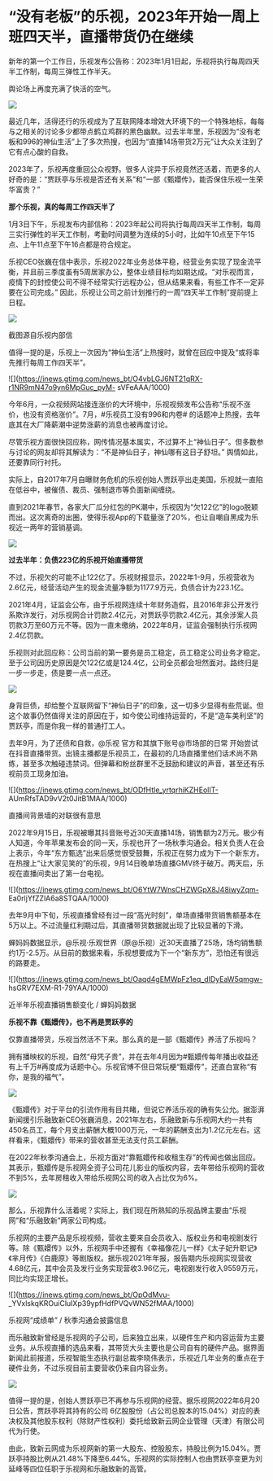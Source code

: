 # “没有老板”的乐视，2023年开始一周上班四天半，直播带货仍在继续

新年的第一个工作日，乐视发布公告称：2023年1月1日起，乐视将执行每周四天半工作制，每周三弹性工作半天。

舆论场上再度充满了快活的空气。

![](https://inews.gtimg.com/news_bt/OIQGb2IWiE9YB3UTh4WTLPRZ8FCT1cSJhbXHKCkEsrrHIAA/1000)

最近几年，活得还行的乐视成为了互联网降本增效大环境下的一个特殊地标，每每与之相关的讨论多少都带点鹤立鸡群的黑色幽默。过去半年里，乐视因为“没有老板和996的神仙生活”上了多次热搜，也因为“直播14场带货2万元”让大众关注到了它有点心酸的自救。

2023年了，乐视再度重回公众视野。很多人诧异于乐视竟然还活着，而更多的人好奇的是：“贾跃亭与乐视是否还有关系”和“一部《甄嬛传》，能否保住乐视一生荣华富贵？”

**那个乐视，真的每周工作四天半了**

1月3日下午，乐视发布内部信称：2023年起公司将执行每周四天半工作制，每周三实行弹性的半天工作制，考勤时间调整为连续的5小时，比如午10点至下午15点、上午11点至下午16点都是符合规定。

乐视CEO张巍在信中表示，乐视2022年业务总体平稳，经营业务实现了现金流平衡，并且前三季度虽有5周居家办公，整体业绩目标均如期达成。“对乐视而言，疫情下的封控使公司不得不经常实行远程办公，但从结果来看，有些工作不一定非要在公司完成。”
因此，乐视让公司之前计划推行的一周“四天半工作制”提前提上日程。

![](https://inews.gtimg.com/news_bt/OQVpDQyo8HB9CPXY5dOfaBr6kCdVr3mYYdAI2Lb4wVCKcAA/1000)

截图源自乐视内部信

值得一提的是，乐视上一次因为“神仙生活”上热搜时，就曾在回应中提及“或将率先推行每周工作四天半”。

![](https://inews.gtimg.com/news_bt/O4vbLGJ6NT21qRX-r1NR9mN47o9yn6MpGuc_pyM-
sVFeAAA/1000)

今年6月，一众视频网站接连涨价的大环境中，乐视视频发布公告称“乐视不涨价，也没有资格涨价”。7月，#乐视员工没有996和内卷#
的话题冲上热搜，去年底其在大厂降薪潮中逆势涨薪的消息也被再度讨论。

尽管乐视方面很快回应称，网传情况基本属实，不过算不上“神仙日子”。但多数参与讨论的网友却将其解读为：“不是神仙日子，神仙哪有这日子舒坦。”
舆情如此，还要靠同行衬托。

实际上，自2017年7月自曝财务危机的乐视创始人贾跃亭出走美国，乐视就一直陷在低谷中，被催债、裁员、强制退市等负面新闻缠绕。

直到2021年春节，各家大厂瓜分红包的PK潮中，乐视因为“欠122亿”的logo脱颖而出。这次离奇的出圈，使得乐视App的下载量涨了20%，也让自嘲自黑成为乐视近一两年的营销基调。

![](https://inews.gtimg.com/news_bt/OplUUEUjOJPMU8VOAtqjxdd6-zQt_FbYSnEnyl-2ccaGYAA/1000)

**过去半年：负债223亿的乐视开始直播带货**

不过，乐视欠的可能不止122亿了。乐视财报显示，2022年1-9月，乐视营收为2.6亿元，经营活动产生的现金流量净额为1177.9万元，负债合计为223.1亿。

2021年4月，证监会公布，由于乐视网连续十年财务造假，且2016年非公开发行系欺诈发行，对乐视网合计罚款2.4亿元，对贾跃亭罚款2.4亿元，其余涉案人员罚款3万至60万元不等。因为一直未缴纳，2022年8月，证监会强制执行乐视网2.4亿罚款。

乐视则对此回应称：公司当前的第一要务是员工稳定，员工稳定公司业务才稳定。至于公司因历史原因是欠122亿或是124.4亿，公司全员都会坦然面对。路终归是一步一步走，债是要一点一点还。

![](https://inews.gtimg.com/news_bt/OoG7RbZPjNjHoZ6Kj0xhb9h3UPM7_xCGcA7gdUdyjTUbYAA/1000)

身背巨债，却给整个互联网留下“神仙日子”的印象，这一切多少显得有些荒诞。但这个故事仍然值得关注的原因在于，如今使公司维持运营的，不是“造车美利坚”的贾跃亭，而是你我一样的普通打工人。

去年9月，为了还债和自救，@乐视 官方和其旗下账号@市场部的日常
开始尝试在抖音直播带货。出镜主播都是乐视员工，在最初的几场直播里他们话术尚不熟练，甚至多次触碰违禁词。但弹幕和粉丝群里不乏鼓励和建议的声音，甚至还有乐视前员工现身加油。

![](https://inews.gtimg.com/news_bt/ODfHtle_yrtqrhiKZHEolIT-
AUmRfsTAD9vV2t0JitB1MAA/1000)

直播间背景墙的对联很有意思

2022年9月15日，乐视被曝其抖音账号近30天直播14场，销售额为2万元。极少有人知道，今年苹果发布会的同一天，乐视也开了一场秋季沟通会。相关负责人在会上表示，今年“东方甄选”出来后感觉很受鼓舞，乐视正在努力成为下一个新东方。在热搜上“让大家见笑的”的乐视，9月14日晚单场直播GMV终于破万。两天后，乐视在直播间卖出了第一台电视。

![](https://inews.gtimg.com/news_bt/O6YtW7WnsCHZWGpX8J48iwyZqm-
Ea0rljYfZZlA6a8STQAA/1000)

去年9月中下旬，乐视直播曾经有过一段“高光时刻”，单场直播带货销售额基本在5万以上。不过流量红利期过后，其直播带货数据就出现了比较显著的下滑。

蝉妈妈数据显示，@乐视·乐观世界（原@乐视）近30天直播了25场，场均销售额约1万-2.5万。从目前的数据来看，乐视想要成为下一个“新东方”，恐怕还有很远的路要走。

![](https://inews.gtimg.com/news_bt/Oaqd4gEMWpFz1eq_dIDyEaW5qmgw-
hsGRV7EXM-R1-79YAA/1000)

近半年乐视直播销售额变化 / 蝉妈妈数据

**乐视不靠《甄嬛传》，也不再是贾跃亭的**

仅靠直播带货，乐视当然活不下来。那么真的是一部《甄嬛传》养活了乐视吗？

拥有播映权的乐视，自然“母凭子贵”，并在去年4月因为#甄嬛传每年播出收益还有上千万#再度成为话题中心。乐视官博不但日常玩梗“甄嬛传”，还直白宣称“有你，是我的福气”。

![](https://inews.gtimg.com/news_bt/OXWOvyktq2C50l6SqV7FmZLG_bwXDAEi23jXW5KZ4dRRAAA/1000)

《甄嬛传》对于平台的引流作用有目共睹，但说它养活乐视的确有失公允。据澎湃新闻援引乐融致新CEO张巍消息，2021年左右，乐融致新与乐视网大约一共有450名员工，每个月支出薪酬大概1000万元，一年的薪酬支出为1.2亿元左右。这样看来，《甄嬛传》带来的营收甚至无法支付员工薪酬。

在2022年秋季沟通会上，乐视方面对“靠甄嬛传和收租生存”的传闻也做出回应。其表示，甄嬛传是乐视网全资子公司花儿影业的版权内容，去年带给乐视网的营收不到5%，去年房租收入带给乐视网公司的收入占比仅为6%。

![](https://inews.gtimg.com/news_bt/OK1KZpVVLmnpqkH3oKsAlCckhC1iJQLXYztWtKahhWrQcAA/1000)

那么，乐视靠什么活着呢？实际上，我们现在所熟知的乐视品牌主要由“乐视网”和“乐融致新”两家公司构成。

乐视网的主要产品是乐视视频，营收主要来自会员收入、版权业务和电视剧发行等。除《甄嬛传》以外，乐视网手中还握有《幸福像花儿一样》《太子妃升职记》《芈月传》《白鹿原》等剧版权。据乐视2021年年报，报告期内乐视网实现营收4.68亿元，其中会员及发行业务实现营收3.96亿元，电视剧发行收入9559万元，同比均实现正增长。

![](https://inews.gtimg.com/news_bt/OpOdMvu-
_YVxlskqKROuiCluIXp39ypfHdfPVQvWN52fMAA/1000)

乐视网“成绩单” / 秋季沟通会披露信息

而乐融致新曾经是乐视网的子公司，后来独立出来，以硬件生产和内容运营为主要业务。从乐视直播的选品来看，其带货大头主要也是公司自有的硬件产品。据界面新闻此前报道，乐视智能生态执行副总裁李晓伟表示，乐视近几年业务的重点在于硬件业务，不过乐视目前主要营收仍来自内容业务。

![](https://inews.gtimg.com/news_bt/O3h2ZvQkR8R1gxkTAY6XgnUQLwoHKaYPOn9G18RMqDVSYAA/1000)

值得一提的是，创始人贾跃亭已不再参与乐视网的经营。据乐视网2022年6月20日公告，贾跃亭将其持有的公司
6亿股股份（占公司总股本的15.04%）对应的表决权及其他股东权利（除财产性权利）委托给致新云网企业管理（天津）有限公司代为行使。

由此，致新云网成为乐视网新的第一大股东、控股股东，持股比例为15.04%。贾跃亭持股比例从21.48%下降至6.44%。乐视网的实际控制人也由贾跃亭变更为刘延峰等四位任职于乐视网和乐融致新的高管。


